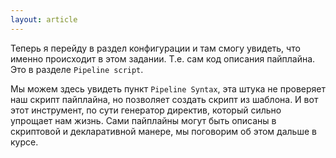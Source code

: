 ```yaml
---
layout: article
---
```

Теперь я перейду в раздел конфигурации и там смогу увидеть, что именно происходит в этом задании. Т.е. сам код описания пайплайна. Это в разделе `Pipeline script`.

Мы можем здесь увидеть пункт `Pipeline Syntax`, эта штука не проверяет наш скрипт пайплайна, но позволяет создать скрипт из шаблона. И вот этот инструмент, по сути генератор директив, который сильно упрощает нам жизнь. Сами пайплайны могут быть описаны в скриптовой и декларативной манере, мы поговорим об этом дальше в курсе.
